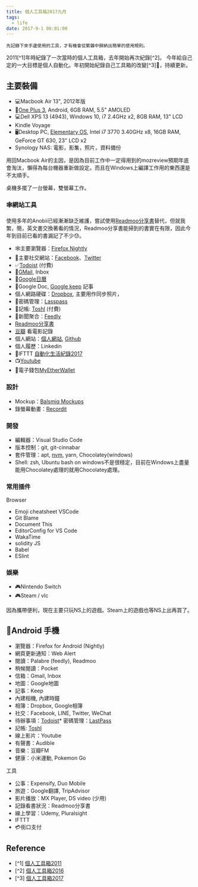 ```yaml
---
title: 個人工具箱2017九月
tags:
  - life
date: 2017-9-1 00:01:00
---
```


`先記錄下來手邊使用的工具，才有機會從繁雜中歸納出簡單的使用規則。`

2011[^1]年時紀錄了一次當時的個人工具箱，去年開始再次紀錄[^2]。
今年給自己定的一大目標是個人自動化。年初開始紀錄自己工具箱的改變[^3]🤹，持續更新。

## 主要裝備

* :computer:Macbook Air 13", 2012年版
* :iphone:[One Plus 3](https://oneplus.net/global/3), Android, 6GB RAM, 5.5" AMOLED
* :computer:Dell XPS 13 (4943), Windows 10, i7 2.4GHz x2, 8GB RAM, 13" LCD
* Kindle Voyage 
* :desktop_computer:Desktop PC, [Elementary OS](https://elementary.io/), Intel i7 3770 3.40GHz x8, 16GB RAM, GeForce GT 630, 23" LCD x2
* Synology NAS: 電影，影集，照片，資料備份

用回Macbook Air的主因，是因為目前工作中一定得用到的mozreview預期年底會淘汰，懶得為每台機器重新做設定。而且在Windows上編譯工作用的東西還是不太順手。

桌機多擺了一台螢幕，雙螢幕工作。

### :spider_web:網站工具
使用多年的Anobii已經漸漸缺乏維護，嘗試使用[Readmoo分享書](https://share.readmoo.com/)替代，但就我繁，簡，英文書交換著看的情況，Readmoo分享書能掃到的書實在有限，因此今年到目前已看的書漏記了不少:sweat:。

* :spider_web:主要瀏覽器：[Firefox Nightly](https://www.mozilla.org/en-US/firefox/products/)
* :busts_in_silhouette:主要社交網站：[Facebook](http://www.facebook.com/)、[Twitter](https://twitter.com/gasolin)
* ✅[Todoist](https://todoist.com/) (付費)
* :email:[GMail](http://mail.google.com/), Inbox
* :calendar:[Google日曆](http://www.google.com/calendar)
* :memo:Google Doc, [Google keep](http://keep.google.com/) 記事
* 個人網路硬碟：[Dropbox](http://www.dropbox.com/), 主要用作同步照片，
* 🔑密碼管理：[Lasspass](https://www.lastpass.com/)
* 📒記帳: [Toshl](https://toshl.com) (付費)
* :newspaper:新聞聚合：[Feedly](https://feedly.com/)
* [Readmoo分享書](https://share.readmoo.com/)
* [豆瓣](http://www.douban.com/) 看電影記錄
* 個人網站：[個人網站](http://www.gasolin.idv.tw), [Github](https://github.com/gasolin/blog/)
* 個人履歷：Linkedin
* :link:IFTTT [自動化生活紀錄2017](https://blog.gasolin.idv.tw/2017/02/02/personal-automation-in-2017/)
* :tv:[Youtube](https://www.youtube.com/)
* :purse:電子錢包[MyEtherWallet](https://www.myetherwallet.com/)

### 設計

* Mockup：[Balsmiq Mockups](http://www.balsamiq.com/products/mockups)
* 錄螢幕動畫：[Recordit](http://www.recordit.co/)

### 開發

* 編輯器：Visual Studio Code
* 版本控制：git, git-cinnabar
* 套件管理：apt, [nvm](https://github.com/creationix/nvm), yarn, Chocolatey(windows)
* Shell: zsh, Ubuntu bash on windows不是很穩定，目前在Windows上盡量能用Chocolatey處理的就用Chocolatey處理。

### 常用插件

Browser
* Emoji cheatsheet
VSCode
* Git Blame
* Document This
* EditorConfig for VS Code
* WakaTime
* solidity
JS
* Babel
* ESlint

### 娛樂

* 🎮Nintendo Switch
* 🎮Steam / vlc

因為攜帶便利，現在主要只玩NS上的遊戲。Steam上的遊戲也等NS上出再買了。

## :iphone:Android 手機
* 瀏覽器：Firefox for Android (Nightly)
* 網頁更新通知：Web Alert
* 閱讀：Palabre (feedly), Readmoo
* 稍候閱讀：Pocket
* 信箱：Gmail, Inbox
* 地圖：Google地圖
* 記事：Keep
* 內建相機, 內建時鐘
* 相簿：Dropbox, Google相簿
* 社交：Facebook, LINE, Twitter, WeChat
* 待辦事項：[Todoist](https://play.google.com/store/apps/details?id=com.todoist)* 密碼管理：[LastPass](https://play.google.com/store/apps/details?id=com.lastpass.lpandroid)
* 記帳: [Toshl](https://play.google.com/store/apps/details?id=com.thirdframestudios.android.expensoor)
* 線上影片：Youtube
* 有聲書：Audible
* 音樂：豆瓣FM
* 健康：小米運動, Pokemon Go

工具

* 公事：Expensify, Duo Mobile
* 旅遊：Google翻譯, TripAdvisor
* 影片播放：MX Player, DS video (少用)
* 記錄看書狀況：Readmoo分享書
* 線上學習：Udemy, Pluralsight
* IFTTT
* 💳街口支付

## Reference

* [^1] [個人工具箱2011](https://blog.gasolin.idv.tw/2013/01/02/%E5%80%8B%E4%BA%BA%E5%B7%A5%E5%85%B7%E7%AE%B12011/)
* [^2] [個人工具箱2016](https://blog.gasolin.idv.tw/2016/12/19/tooling-in-2016/)
* [^3] [個人工具箱2017](https://blog.gasolin.idv.tw/2017/02/02/tooling-in-2017/)
